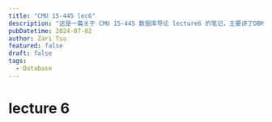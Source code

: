 ```yaml
---
title: "CMU 15-445 lec6"
description: "这是一篇关于 CMU 15-445 数据库导论 lecture6 的笔记，主要讲了DBMS是如何从硬盘中读取内容到内存中的。"
pubDatetime: 2024-07-02
author: Zari Tsu
featured: false
draft: false
tags:
  - Database
---
```


# lecture 6